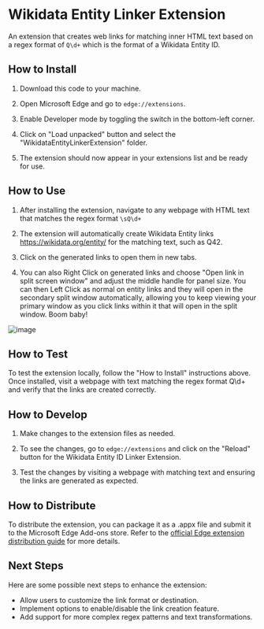 # Wikidata Entity Linker Extension

An extension that creates web links for matching inner HTML text based on a regex format of `Q\d+` which is the format of a Wikidata Entity ID.

## How to Install

1. Download this code to your machine.

2. Open Microsoft Edge and go to `edge://extensions`.

3. Enable Developer mode by toggling the switch in the bottom-left corner.

4. Click on "Load unpacked" button and select the "WikidataEntityLinkerExtension" folder.

5. The extension should now appear in your extensions list and be ready for use.

## How to Use

1. After installing the extension, navigate to any webpage with HTML text that matches the regex format `\sQ\d+`

2. The extension will automatically create Wikidata Entity links https://wikidata.org/entity/ for the matching text, such as Q42.

3. Click on the generated links to open them in new tabs.

4. You can also Right Click on generated links and choose "Open link in split screen window" and adjust the middle handle for panel size.  You can then Left Click as normal on entity links and they will open in the secondary split window automatically, allowing you to keep viewing your primary window as you click links within it that will open in the split window.  Boom baby! 

![image](https://github.com/thadguidry/wikidata-entity-linker/assets/986438/8bd4c51e-1914-4cb1-a9a3-dfe785b0efc0)

## How to Test

To test the extension locally, follow the "How to Install" instructions above. Once installed, visit a webpage with text matching the regex format Q\\d+ and verify that the links are created correctly.

## How to Develop

1. Make changes to the extension files as needed.

2. To see the changes, go to `edge://extensions` and click on the "Reload" button for the Wikidata Entity ID Linker Extension.

3. Test the changes by visiting a webpage with matching text and ensuring the links are generated as expected.

## How to Distribute

To distribute the extension, you can package it as a .appx file and submit it to the Microsoft Edge Add-ons store. Refer to the [official Edge extension distribution guide](https://docs.microsoft.com/en-us/microsoft-edge/extensions-chromium/packaging/) for more details.

## Next Steps

Here are some possible next steps to enhance the extension:

- Allow users to customize the link format or destination.
- Implement options to enable/disable the link creation feature.
- Add support for more complex regex patterns and text transformations.
